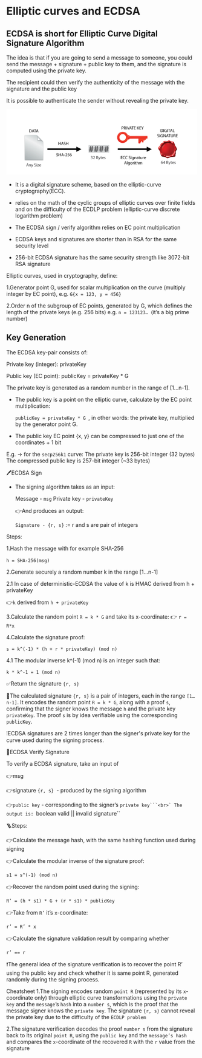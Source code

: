# Elliptic curves and ECDSA

<h2>ECDSA is short for Elliptic Curve Digital Signature Algorithm </h2>

The idea is that if you are going to send a message to someone, you could send the message + signature + public key to them, and the signature is computed using the private key.

The recipient could then verify the authenticity of the message with the signature and the public key

It is possible to authenticate the sender without revealing the private key.

![ECDSA](../images/EC%20and%20ECDSA/ECDSA.png)

- It is a digital signature scheme, based on the elliptic-curve cryptography(ECC).

- relies on the math of the cyclic groups of elliptic curves over finite fields and on the difficulty of the ECDLP problem (elliptic-curve discrete logarithm problem)

- The ECDSA sign / verify algorithm relies on EC point multiplication

- ECDSA keys and signatures are shorter than in RSA for the same security level

- 256-bit ECDSA signature has the same security strength like 3072-bit RSA signature

Elliptic curves, used in cryptography, define:

1.Generator point G, used for scalar multiplication on the curve (multiply integer by EC point), e.g. ``G{x = 123, y = 456}``

2.Order n of the subgroup of EC points, generated by G, which defines the length of the private keys (e.g. 256 bits) e.g. ``n = 123123… ``(it’s a big prime number)

<h2>Key Generation</h2>
The ECDSA key-pair consists of:

Private key (integer): privateKey

Public key (EC point): publicKey = privateKey * G

The private key is generated as a random number in the range of [1…n-1].

- The public key is a point on the elliptic curve, calculate by the EC point multiplication:

  ``publicKey = privateKey * G ``, in other words: the private key, multiplied by the generator point G.

- The public key EC point {x, y} can be compressed to just one of the coordinates + 1 bit

E.g. -> for the ``secp256k1`` curve:
The private key is 256-bit integer (32 bytes)
The compressed public key is 257-bit integer (~33 bytes)

🖊️ECDSA Sign

- The signing algorithm takes as an input:

  Message - ``msg``
  Private key - ``privateKey``

  👉And produces an output:

  ``Signature - {r, s}`` := r and s are pair of integers

Steps:

1.Hash the message with for example SHA-256

``h = SHA-256(msg)``

2.Generate securely a random number k in the range [1…n-1]

2.1 In case of deterministic-ECDSA the value of k is HMAC derived from h + privateKey

👉``k`` derived from ``h + privateKey``

3.Calculate the random point ``R = k * G`` and take its x-coordinate: 👉 ``r = R*x``

4.Calculate the signature proof:

    s = k^(-1) * (h + r * privateKey) (mod n)

4.1 The modular inverse k^(-1) (mod n) is an integer such that:

    k * k^-1 = 1 (mod n)

✅Return the signature ``{r, s}``

📓The calculated signature ``{r, s}`` is a pair of integers, each in the range ``[1…n-1]``. It encodes the random point ``R = k * G``, along with a proof ``s``, confirming that the signer knows the message ``h`` and the private key ``privateKey``. The proof ``s`` is by idea verifiable using the corresponding ``publicKey``.

❕ECDSA signatures are 2 times longer than the signer's private key for the curve used during the signing process.

🔎ECDSA Verify Signature

To verify a ECDSA signature, take an input of 

👉msg

👉signature ``{r, s} ``- produced by the signing algorithm

👉``public key`` - corresponding to the signer’s ``private key```<br>` The output is: ``boolean valid || invalid signature``

🪜Steps:

👉Calculate the message hash, with the same hashing function used during signing

👉Calculate the modular inverse of the signature proof:

    s1 = s^(-1) (mod n)

👉Recover the random point used during the signing:

    R’ = (h * s1) * G + (r * s1) * publicKey

👉Take from ``R’`` it’s ``x``-coordinate:

    r’ = R’ * x

👉Calculate the signature validation result by comparing whether

    r’ == r


❗The general idea of the signature verification is to recover the point R’ using the public key and check whether it is same point R, generated randomly during the signing process.

Cheatsheet
1️.The signing encodes random ``point R`` (represented by its ``x``-coordinate only) through elliptic curve transformations using the ``private key`` and the ``message``’s ``hash`` into a ``number s``, which is the proof that the message signer knows the ``private key``. The signature ``{r, s}`` cannot reveal the private key due to the difficulty of the ``ECDLP problem``

2️.The signature verification decodes the proof ``number s`` from the signature back to its original ``point R``, using the ``public key`` and the ``message’s hash`` and compares the ``x``-coordinate of the recovered ``R`` with the ``r`` value from the signature
